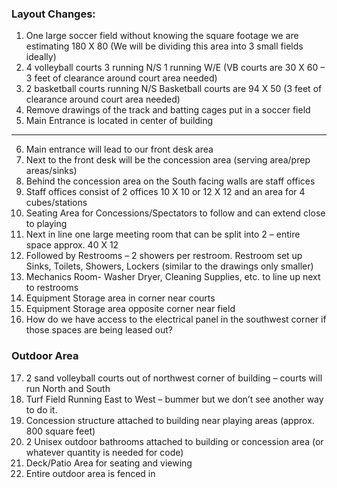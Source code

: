 ###  Layout Changes:

1.  One large soccer field without knowing the square footage we are estimating 180 X 80 (We will be dividing this area into 3 small fields ideally)
2.  4 volleyball courts 3 running N/S 1 running W/E (VB courts are 30 X 60 – 3 feet of clearance around court area needed)
3.  2 basketball courts running N/S Basketball courts are 94 X 50 (3 feet of clearance around court area needed)   
4.  Remove drawings of the track and batting cages put in a soccer field  
5.  Main Entrance is located in center of building

---



6.  Main entrance will lead to our front desk area
7.  Next to the front desk will be the concession area (serving area/prep areas/sinks)
8.  Behind the concession area on the South facing walls are staff offices
9.  Staff offices consist of 2 offices 10 X 10 or 12 X 12 and an area for 4 cubes/stations 
10.  Seating Area for Concessions/Spectators to follow and can extend close to playing
11.  Next in line one large meeting room that can be split into 2 – entire space approx. 40 X 12
12.  Followed by Restrooms – 2 showers per restroom. Restroom set up Sinks, Toilets, Showers, Lockers (similar to the drawings only smaller)
13.  Mechanics Room- Washer Dryer, Cleaning Supplies, etc. to line up next to restrooms
14.  Equipment Storage area in corner near courts
15.  Equipment Storage area opposite corner near field
16.  How do we have access to the electrical panel in the southwest corner if those spaces are being leased out?
    

### Outdoor Area

17.  2 sand volleyball courts out of northwest corner of building – courts will run North and South
18.  Turf Field Running East to West – bummer but we don’t see another way to do it.
19.  Concession structure attached to building near playing areas (approx. 800 square feet)
20.  2 Unisex outdoor bathrooms attached to building or concession area (or whatever quantity is needed for code)
21.  Deck/Patio Area for seating and viewing
22.  Entire outdoor area is fenced in
<!--stackedit_data:
eyJoaXN0b3J5IjpbNTkwNDkzODldfQ==
-->